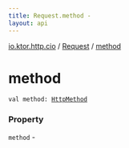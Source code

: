 ```yaml
---
title: Request.method - 
layout: api
---
```


<div class='api-docs-breadcrumbs'><a href="../index.html">io.ktor.http.cio</a> / <a href="index.html">Request</a> / <a href="./method.html">method</a></div>

# method

<div class="signature"><code><span class="keyword">val </span><span class="identifier">method</span><span class="symbol">: </span><a href="../../io.ktor.http/-http-method/index.html"><span class="identifier">HttpMethod</span></a></code></div>

### Property

<code>method</code> - 